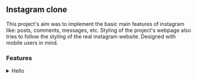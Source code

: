## Instagram clone

This project's aim was to implement the basic main features of instagram like: posts, comments, messages, etc. Styling of the project's webpage also tries to follow the styling of the real instagram website. Designed with mobile users in mind.

### Features
<details>
  <summary>Hello</summary>
  <img src="https://user-images.githubusercontent.com/92727936/189920183-b956d5a3-ce07-49f4-adb2-8911acbb87cf.png"/>
</details>

